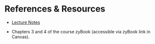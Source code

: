 # References & Resources

- [Lecture Notes](notes/m02lecture.pdf)

- Chapters 3 and 4 of the course zyBook (accessible via zyBook link in
  Canvas).



